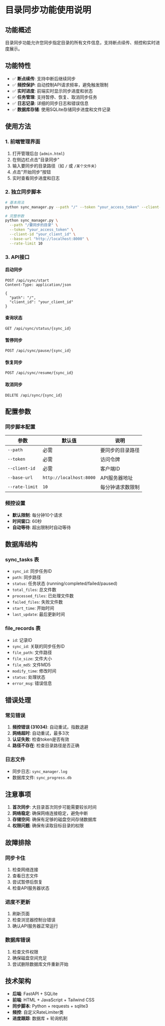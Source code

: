 # 目录同步功能使用说明

## 功能概述

目录同步功能允许您同步指定目录的所有文件信息，支持断点续传、频控和实时进度展示。

## 功能特性

- ✅ **断点续传**: 支持中断后继续同步
- ✅ **频控保护**: 自动控制API请求频率，避免触发限制
- ✅ **实时进度**: 前端实时显示同步进度和状态
- ✅ **任务管理**: 支持暂停、恢复、取消同步任务
- ✅ **日志记录**: 详细的同步日志和错误信息
- ✅ **数据库存储**: 使用SQLite存储同步进度和文件记录

## 使用方法

### 1. 前端管理界面

1. 打开管理后台 (`admin.html`)
2. 在侧边栏点击"目录同步"
3. 输入要同步的目录路径（如 `/` 或 `/某个文件夹`）
4. 点击"开始同步"按钮
5. 实时查看同步进度和日志

### 2. 独立同步脚本

```bash
# 基本用法
python sync_manager.py --path "/" --token "your_access_token" --client-id "your_client_id"

# 完整参数
python sync_manager.py \
  --path "/要同步的目录" \
  --token "your_access_token" \
  --client-id "your_client_id" \
  --base-url "http://localhost:8000" \
  --rate-limit 10
```

### 3. API接口

#### 启动同步
```http
POST /api/sync/start
Content-Type: application/json

{
  "path": "/",
  "client_id": "your_client_id"
}
```

#### 查询状态
```http
GET /api/sync/status/{sync_id}
```

#### 暂停同步
```http
POST /api/sync/pause/{sync_id}
```

#### 恢复同步
```http
POST /api/sync/resume/{sync_id}
```

#### 取消同步
```http
DELETE /api/sync/{sync_id}
```

## 配置参数

### 同步脚本配置

| 参数 | 默认值 | 说明 |
|------|--------|------|
| `--path` | 必需 | 要同步的目录路径 |
| `--token` | 必需 | 访问令牌 |
| `--client-id` | 必需 | 客户端ID |
| `--base-url` | `http://localhost:8000` | API服务器地址 |
| `--rate-limit` | `10` | 每分钟请求数限制 |

### 频控设置

- **默认限制**: 每分钟10个请求
- **时间窗口**: 60秒
- **自动等待**: 超出限制时自动等待

## 数据库结构

### sync_tasks 表
- `sync_id`: 同步任务ID
- `path`: 同步路径
- `status`: 任务状态 (running/completed/failed/paused)
- `total_files`: 总文件数
- `processed_files`: 已处理文件数
- `failed_files`: 失败文件数
- `start_time`: 开始时间
- `last_update`: 最后更新时间

### file_records 表
- `id`: 记录ID
- `sync_id`: 关联的同步任务ID
- `file_path`: 文件路径
- `file_size`: 文件大小
- `file_md5`: 文件MD5
- `modify_time`: 修改时间
- `status`: 处理状态
- `error_msg`: 错误信息

## 错误处理

### 常见错误

1. **频控错误 (31034)**: 自动重试，指数退避
2. **网络超时**: 自动重试，最多3次
3. **认证失败**: 检查token是否有效
4. **路径不存在**: 检查目录路径是否正确

### 日志文件

- 同步日志: `sync_manager.log`
- 数据库文件: `sync_progress.db`

## 注意事项

1. **首次同步**: 大目录首次同步可能需要较长时间
2. **网络稳定**: 确保网络连接稳定，避免中断
3. **存储空间**: 确保有足够的磁盘空间存储数据库
4. **权限问题**: 确保有读取目标目录的权限

## 故障排除

### 同步卡住
1. 检查网络连接
2. 查看日志文件
3. 尝试暂停后恢复
4. 检查API服务器状态

### 进度不更新
1. 刷新页面
2. 检查浏览器控制台错误
3. 确认API服务器正常运行

### 数据库错误
1. 检查文件权限
2. 确保磁盘空间充足
3. 尝试删除数据库文件重新开始

## 技术架构

- **后端**: FastAPI + SQLite
- **前端**: HTML + JavaScript + Tailwind CSS
- **同步脚本**: Python + requests + sqlite3
- **频控**: 自定义RateLimiter类
- **进度跟踪**: 数据库 + 轮询机制
